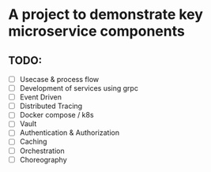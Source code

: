 # A project to demonstrate key microservice components

## TODO:
- [ ] Usecase & process flow
- [ ] Development of services using grpc
- [ ] Event Driven
- [ ] Distributed Tracing
- [ ] Docker compose / k8s
- [ ] Vault
- [ ] Authentication & Authorization
- [ ] Caching
- [ ] Orchestration
- [ ] Choreography
